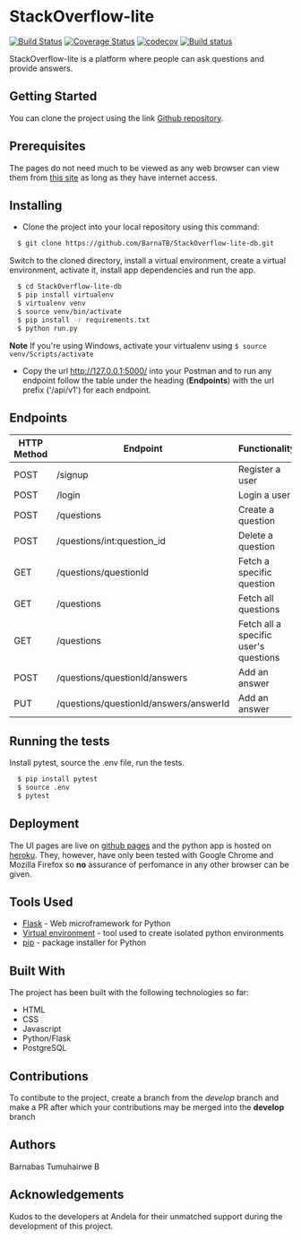 # StackOverflow-lite

[![Build Status](https://travis-ci.org/BarnaTB/StackOverflow-lite-db.svg?branch=ft-api)](https://travis-ci.org/BarnaTB/StackOverflow-lite-db) [![Coverage Status](https://coveralls.io/repos/github/BarnaTB/StackOverflow-lite-db/badge.svg?branch=ft-api)](https://coveralls.io/github/BarnaTB/StackOverflow-lite-db?branch=ft-api) [![codecov](https://codecov.io/gh/BarnaTB/StackOverflow-lite-db/branch/ft-api/graph/badge.svg)](https://codecov.io/gh/BarnaTB/StackOverflow-lite-db) [![Build status](https://ci.appveyor.com/api/projects/status/trm2ok8ulr0jlge4/branch/ft-api?svg=true)](https://ci.appveyor.com/project/BarnaTB/stackoverflow-lite-db/branch/ft-api)


StackOverflow-lite is a platform where people can ask questions and provide answers.

## Getting Started

You can clone the project using the link [Github repository](https://github.com/BarnaTB/StackOverflow-lite.git).

## Prerequisites

The pages do not need much to be viewed as any web browser can view them from [this site](https://barnatb.github.io/StackOverflow-lite/) as long as they have internet access.

## Installing

* Clone the project into your local repository using this command:

```sh
  $ git clone https://github.com/BarnaTB/StackOverflow-lite-db.git
  ```
  Switch to the cloned directory, install a virtual environment, create a virtual environment, activate it, install app dependencies and run the app.
  ```sh
    $ cd StackOverflow-lite-db
    $ pip install virtualenv
    $ virtualenv venv
    $ source venv/bin/activate
    $ pip install -r requirements.txt
    $ python run.py
```
**Note** If you're using Windows, activate your virtualenv using `` $ source venv/Scripts/activate ``
* Copy the url http://127.0.0.1:5000/ into your Postman and to run any endpoint follow the table under the heading (**Endpoints**) with the url prefix ('/api/v1') for each endpoint.

## Endpoints
HTTP Method | Endpoint | Functionality | Parameters | Protected
----------- | -------- | ------------- | ---------- | ---------
POST | /signup | Register a user| None | False
POST | /login | Login a user | None | False
POST | /questions | Create a question | None | True
POST | /questions/int:question_id | Delete a question | question_id | True
GET | /questions/questionId | Fetch a specific question | question_id | True
GET | /questions | Fetch all questions | None | True
GET | /questions | Fetch all a specific user's questions | None | True
POST | /questions/questionId/answers | Add an answer | question_id | True
PUT | /questions/questionId/answers/answerId | Add an answer | question_id, answer_id | True

## Running the tests

Install pytest, source the .env file, run the tests.
```sh
  $ pip install pytest
  $ source .env
  $ pytest
  ```

## Deployment

The UI pages are live on [github pages](https://barnatb.github.io/StackOverflow-lite/) and the python app is hosted on [heroku](https://stackoverflow-lite1.herokuapp.com/). They, however, have only been tested with Google Chrome and Mozilla Firefox so **no** assurance of perfomance in any other browser can be given.

## Tools Used

* [Flask](http://flask.pocoo.org/) - Web microframework for Python
* [Virtual environment](https://virtualenv.pypa.io/en/stable/) - tool used to create isolated python environments
* [pip](https://pip.pypa.io/en/stable/) - package installer for Python

## Built With

The project has been built with the following technologies so far:

* HTML
* CSS
* Javascript
* Python/Flask
* PostgreSQL

## Contributions

To contibute to the project, create a branch from the *develop* branch and make a PR after which your contributions may be merged into the **develop** branch

## Authors

Barnabas Tumuhairwe B

## Acknowledgements

Kudos to the developers at Andela for their unmatched support during the development of this project.
